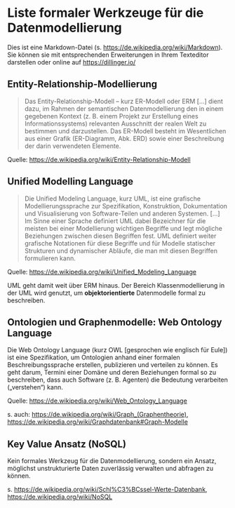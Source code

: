 # Liste formaler Werkzeuge für die Datenmodellierung

Dies ist eine Markdown-Datei (s. https://de.wikipedia.org/wiki/Markdown). Sie können sie mit entsprechenden Erweiterungen in Ihrem Texteditor darstellen oder online auf https://dillinger.io/

## Entity-Relationship-Modellierung

> Das Entity-Relationship-Modell – kurz ER-Modell oder ERM [...] dient dazu, im Rahmen der semantischen Datenmodellierung den in einem gegebenen Kontext (z. B. einem Projekt zur Erstellung eines Informationssystems) relevanten Ausschnitt der realen Welt zu bestimmen und darzustellen. Das ER-Modell besteht im Wesentlichen aus einer Grafik (ER-Diagramm, Abk. ERD) sowie einer Beschreibung der darin verwendeten Elemente.

Quelle: https://de.wikipedia.org/wiki/Entity-Relationship-Modell

## Unified Modelling Language

> Die Unified Modeling Language, kurz UML, ist eine grafische Modellierungssprache zur Spezifikation, Konstruktion, Dokumentation und Visualisierung von Software-Teilen und anderen Systemen. [...] Im Sinne einer Sprache definiert UML dabei Bezeichner für die meisten bei einer Modellierung wichtigen Begriffe und legt mögliche Beziehungen zwischen diesen Begriffen fest. UML definiert weiter grafische Notationen für diese Begriffe und für Modelle statischer Strukturen und dynamischer Abläufe, die man mit diesen Begriffen formulieren kann.

Quelle: https://de.wikipedia.org/wiki/Unified_Modeling_Language

UML geht damit weit über ERM hinaus. Der Bereich Klassenmodellierung in der UML wird genutzt, um **objektorientierte** Datenmodelle formal zu beschreiben.

## Ontologien und Graphenmodelle: Web Ontology Language

Die Web Ontology Language (kurz OWL [gesprochen wie englisch für Eule]) ist eine Spezifikation, um Ontologien anhand einer formalen Beschreibungssprache erstellen, publizieren und verteilen zu können. Es geht darum, Termini einer Domäne und deren Beziehungen formal so zu beschreiben, dass auch Software (z. B. Agenten) die Bedeutung verarbeiten („verstehen“) kann.

Quelle: https://de.wikipedia.org/wiki/Web_Ontology_Language

s. auch: https://de.wikipedia.org/wiki/Graph_(Graphentheorie), https://de.wikipedia.org/wiki/Graphdatenbank#Graph-Modelle

## Key Value Ansatz (NoSQL)

Kein formales Werkzeug für die Datenmodellierung, sondern ein Ansatz, möglichst unstrukturierte Daten zuverlässig verwalten und abfragen zu können.

s. https://de.wikipedia.org/wiki/Schl%C3%BCssel-Werte-Datenbank, https://de.wikipedia.org/wiki/NoSQL
